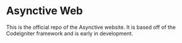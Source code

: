 # Asynctive Web
This is the official repo of the Asynctive website. It is based off of the CodeIgniter framework 
and is early in development.